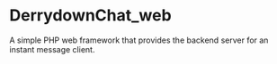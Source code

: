 DerrydownChat_web
=================

A simple PHP web framework that provides the backend server for an instant message client.
